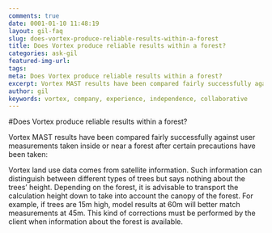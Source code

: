 ```yaml
---
comments: true
date: 0001-01-10 11:48:19
layout: gil-faq
slug: does-vortex-produce-reliable-results-within-a-forest
title: Does Vortex produce reliable results within a forest?
categories: ask-gil
featured-img-url:
tags:
meta: Does Vortex produce reliable results within a forest?
excerpt: Vortex MAST results have been compared fairly successfully against user measurements taken inside or near a forest after certain precautions have been taken
author: gil
keywords: vortex, company, experience, independence, collaborative
---
```


#Does Vortex produce reliable results within a forest?

Vortex MAST results have been compared fairly successfully against user measurements taken inside or near a forest after certain precautions have been taken:

Vortex land use data comes from satellite information. Such information can distinguish between different types of trees but says nothing about the trees’ height. Depending on the forest, it is advisable to transport the calculation height down to take into account the canopy of the forest. For example, if trees are 15m high, model results at 60m will better match measurements at 45m. This kind of corrections must be performed by the client when information about the forest is available.